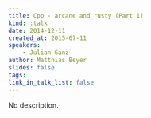 ```yaml
---
title: Cpp - arcane and rusty (Part 1)
kind: :talk
date: 2014-12-11
created_at: 2015-07-11
speakers:
    - Julian Ganz
author: Matthias Beyer
slides: false
tags:
link_in_talk_list: false
---
```


No description.
